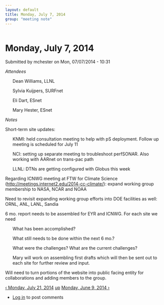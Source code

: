 ```yaml
---
layout: default
title: Monday, July 7, 2014 
group: "meeting note"
---
```


<div id="content" class="column">
    <div class="section">
        <a id="main-content"></a>
        <h1 class="title" id="page-title">
            Monday, July 7, 2014        
        </h1>
        <div class="region region-content">
            <div id="block-system-main" class="block block-system">
                <div class="content">
                    <div id="node-33" class="node node-book node-full clearfix" about="/content/monday-july-7-2014-0" typeof="sioc:Item foaf:Document">
                        <span property="dc:title" content="Monday, July 7, 2014" class="rdf-meta element-hidden"></span><span property="sioc:num_replies" content="0" datatype="xsd:integer" class="rdf-meta element-hidden"></span>
                        <div class="meta submitted">
                            <span property="dc:date dc:created" content="2014-07-07T10:31:53-07:00" datatype="xsd:dateTime" rel="sioc:has_creator">Submitted by <span class="username" xml:lang="" about="/users/mchester" typeof="sioc:UserAccount" property="foaf:name" datatype="">mchester</span> on Mon, 07/07/2014 - 10:31</span>    
                        </div>
                        <div class="content clearfix">
                            <div class="field field-name-body field-type-text-with-summary field-label-hidden">
                                <div class="field-items">
                                    <div class="field-item even" property="content:encoded">
                                        <p><em>Attendees</em></p>
                                        <ul>Dean Williams, LLNL</ul>
                                        <ul>Sylvia Kuijpers, SURFnet</ul>
                                        <ul>Eli Dart, ESnet</ul>
                                        <ul>Mary Hester, ESnet</ul>
                                        <p><em>Notes</em></p>
                                        <p>Short-term site updates:</p>
                                        <ul>KNMI: held consultation meeting to help with pS deployment. Follow up meeting is scheduled for July 11 </ul>
                                        <ul>NCI: setting up separate meeting to troubleshoot perfSONAR. Also working with AARnet on trans-pac path</ul>
                                        <ul>LLNL: DTNs are getting configured with Globus this week</ul>
                                        <p>Regarding ICNWG meeting at FTW for Climate Science (<a href="http://meetings.internet2.edu/2014-cc-climate/">http://meetings.internet2.edu/2014-cc-climate/</a>): expand working group membership to NASA, NCAR and NOAA</p>
                                        <p>Need to revisit expanding working group efforts into DOE facilities as well: ORNL, ANL, LANL, Sandia</p>
                                        <p>6 mo. report needs to be assembled for EYR and ICNWG. For each site we need</p>
                                        <ul>What has been accomplished?</ul>
                                        <ul>What still needs to be done within the next 6 mo.?</ul>
                                        <ul>What were the challenges? What are the current challenges?</ul>
                                        <ul>Mary will work on assembling first drafts which will then be sent out to each site for further review and input.</ul>
                                        <p>Will need to turn portions of the website into public facing entity for collaborations and adding members to the group.</p>
                                    </div>
                                </div>
                            </div>
                            <div id="book-navigation-14" class="book-navigation">
                                <div class="page-links clearfix">
                                    <a href="/content/monday-july-21-2014" class="page-previous" title="Go to previous page">‹ Monday, July 21, 2014</a>
                                    <a href="/content/meeting-notes" class="page-up" title="Go to parent page">up</a>
                                    <a href="/content/monday-june-9-2014" class="page-next" title="Go to next page">Monday, June 9, 2014 ›</a>
                                </div>
                            </div>
                        </div>
                        <div class="link-wrapper">
                            <ul class="links inline">
                                <li class="comment_forbidden first last"><span><a href="/user/login?destination=node/33%23comment-form">Log in</a> to post comments</span></li>
                            </ul>
                        </div>
                    </div>
                </div>
            </div>
        </div>
    </div>
</div>